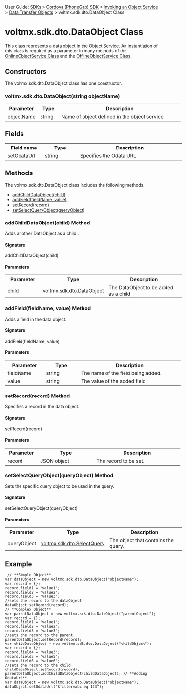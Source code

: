                                

User Guide: [SDKs](../../Foundry_SDKs.md) > [Cordova (PhoneGap) SDK](../Installing_PhoneGap_SDK.md) > [Invoking an Object Service](Objects_API_Reference.md) > [Data Transfer Objects](Data_Transfer_Objects.md) > voltmx.sdk.dto.DataObject Class

voltmx.sdk.dto.DataObject Class
=============================

This class represents a data object in the Object Service. An instantiation of this class is required as a parameter in many methods of the [OnlineObjectService Class](OnlineObjectService_Class.md) and the [OfflineObjectService Class](OfflineObjectService_Class.md).

Constructors
------------

The voltmx.sdk.dto.DataObject class has one constructor.

### voltmx.sdk.dto.DataObject(string objectName)

<table style="width: 579px;mc-table-style: url('../../Resources/TableStyles/Basic.css');" class="TableStyle-Basic" cellspacing="0"><colgroup><col style="width: 107px;" class="TableStyle-Basic-Column-Column1"> <col class="TableStyle-Basic-Column-Column1" style="width: 69px;"> <col class="TableStyle-Basic-Column-Column1" style="width: 399px;"></colgroup><tbody><tr class="TableStyle-Basic-Body-Body1"><th class="TableStyle-Basic-BodyE-Column1-Body1">Parameter</th><th class="TableStyle-Basic-BodyE-Column1-Body1">Type</th><th class="TableStyle-Basic-BodyD-Column1-Body1">Description</th></tr><tr class="TableStyle-Basic-Body-Body1"><td class="TableStyle-Basic-BodyB-Column1-Body1">objectName</td><td class="TableStyle-Basic-BodyB-Column1-Body1">string</td><td class="TableStyle-Basic-BodyA-Column1-Body1">Name of object defined in the object service</td></tr></tbody></table>

Fields
------

<table style="width: 579px;mc-table-style: url('../Resources/TableStyles/Basic.css');" class="TableStyle-Basic" cellspacing="0"><colgroup><col style="width: 123px;" class="TableStyle-Basic-Column-Column1"> <col class="TableStyle-Basic-Column-Column1" style="width: 116px;"> <col class="TableStyle-Basic-Column-Column1" style="width: 345px;"></colgroup><tbody><tr class="TableStyle-Basic-Body-Body1"><th class="TableStyle-Basic-BodyE-Column1-Body1">Field name</th><th class="TableStyle-Basic-BodyE-Column1-Body1">Type</th><th class="TableStyle-Basic-BodyD-Column1-Body1">Description</th></tr><tr class="TableStyle-Basic-Body-Body1"><td class="TableStyle-Basic-BodyB-Column1-Body1">setOdataUrl</td><td class="TableStyle-Basic-BodyB-Column1-Body1">string</td><td class="TableStyle-Basic-BodyA-Column1-Body1">Specifies the Odata URL</td></tr></tbody></table>

Methods
-------

The voltmx.sdk.dto.DataObject class includes the following methods.

*   [addChildDataObject(child)](#addchilddataobject-child-method)
*   [addField(fieldName, value)](#addfield-fieldname-value-method)
*   [setRecord(record)](#setrecord-record-method)
*   [setSelectQueryObject(queryObject](#setselectqueryobject-queryobject-method))

### addChildDataObject(child) Method

Adds another DataObject as a child..

#### Signature

addChildDataObject(child)

#### Parameters

<table style="width: 579px;mc-table-style: url('../Resources/TableStyles/Basic.css');" class="TableStyle-Basic" cellspacing="0"><colgroup><col style="width: 127px;" class="TableStyle-Basic-Column-Column1"> <col class="TableStyle-Basic-Column-Column1" style="width: 114px;"> <col class="TableStyle-Basic-Column-Column1" style="width: 334px;"></colgroup><tbody><tr class="TableStyle-Basic-Body-Body1"><th class="TableStyle-Basic-BodyE-Column1-Body1">Parameter</th><th class="TableStyle-Basic-BodyE-Column1-Body1">Type</th><th class="TableStyle-Basic-BodyD-Column1-Body1">Description</th></tr><tr class="TableStyle-Basic-Body-Body1"><td class="TableStyle-Basic-BodyB-Column1-Body1">child</td><td class="TableStyle-Basic-BodyB-Column1-Body1">voltmx.sdk.dto.DataObject</td><td class="TableStyle-Basic-BodyA-Column1-Body1">The DataObject to be added as a child</td></tr></tbody></table>

### addField(fieldName, value) Method

Adds a field in the data object.

#### Signature

addField(fieldName, value)

#### Parameters

<table style="width: 579px;mc-table-style: url('../Resources/TableStyles/Basic.css');" class="TableStyle-Basic" cellspacing="0"><colgroup><col style="width: 127px;" class="TableStyle-Basic-Column-Column1"> <col class="TableStyle-Basic-Column-Column1" style="width: 114px;"> <col class="TableStyle-Basic-Column-Column1" style="width: 334px;"></colgroup><tbody><tr class="TableStyle-Basic-Body-Body1"><th class="TableStyle-Basic-BodyE-Column1-Body1">Parameter</th><th class="TableStyle-Basic-BodyE-Column1-Body1">Type</th><th class="TableStyle-Basic-BodyD-Column1-Body1">Description</th></tr><tr class="TableStyle-Basic-Body-Body1"><td class="TableStyle-Basic-BodyE-Column1-Body1">fieldName</td><td class="TableStyle-Basic-BodyE-Column1-Body1">string</td><td class="TableStyle-Basic-BodyD-Column1-Body1">The name of the field being added.</td></tr><tr class="TableStyle-Basic-Body-Body1"><td class="TableStyle-Basic-BodyB-Column1-Body1">value</td><td class="TableStyle-Basic-BodyB-Column1-Body1">string</td><td class="TableStyle-Basic-BodyA-Column1-Body1">The value of the added field</td></tr></tbody></table>

### setRecord(record) Method

Specifies a record in the data object.

#### Signature

setRecord(record)

#### Parameters

<table style="width: 579px;mc-table-style: url('../Resources/TableStyles/Basic.css');" class="TableStyle-Basic" cellspacing="0"><colgroup><col style="width: 107px;" class="TableStyle-Basic-Column-Column1"> <col class="TableStyle-Basic-Column-Column1" style="width: 184px;"> <col class="TableStyle-Basic-Column-Column1" style="width: 283px;"></colgroup><tbody><tr class="TableStyle-Basic-Body-Body1"><th class="TableStyle-Basic-BodyE-Column1-Body1">Parameter</th><th class="TableStyle-Basic-BodyE-Column1-Body1">Type</th><th class="TableStyle-Basic-BodyD-Column1-Body1">Description</th></tr><tr class="TableStyle-Basic-Body-Body1"><td class="TableStyle-Basic-BodyB-Column1-Body1">record</td><td class="TableStyle-Basic-BodyB-Column1-Body1">JSON object</td><td class="TableStyle-Basic-BodyA-Column1-Body1">The record to be set.</td></tr></tbody></table>

### setSelectQueryObject(queryObject) Method

Sets the specific query object to be used in the query.

#### Signature

setSelectQueryObject(queryObject)

#### Parameters

<table style="width: 579px;mc-table-style: url]('../Resources/TableStyles/Basic.css');" class="TableStyle-Basic" cellspacing="0"><colgroup><col style="width: 107px;" class="TableStyle-Basic-Column-Column1"> <col class="TableStyle-Basic-Column-Column1" style="width: 184px;"> <col class="TableStyle-Basic-Column-Column1" style="width: 283px;"></colgroup><tbody><tr class="TableStyle-Basic-Body-Body1"><th class="TableStyle-Basic-BodyE-Column1-Body1">Parameter</th><th class="TableStyle-Basic-BodyE-Column1-Body1">Type</th><th class="TableStyle-Basic-BodyD-Column1-Body1">Description</th></tr><tr class="TableStyle-Basic-Body-Body1"><td class="TableStyle-Basic-BodyB-Column1-Body1">queryObject</td><td class="TableStyle-Basic-BodyB-Column1-Body1"><a href="voltmx.sdk.dto.SelectQuery_Class.md">voltmx.sdk.dto.SelectQuery</a></td><td class="TableStyle-Basic-BodyA-Column1-Body1">The object that contains the query.</td></tr></tbody></table>

Example
-------

```
 // **Simple Object**
var dataObject = new voltmx.sdk.dto.DataObject("objectName"); 
var record = {};  
record.field1 = "value1";  
record.field2 = "value2";  
record.field3 = "value3";
//sets the record to the dataObject  
dataObject.setRecord(record);
// **Complex Object**  
var parentDataObject = new voltmx.sdk.dto.DataObject("parentObject"); 
var record = {}; 
record.field1 = "value1"; 
record.field2 = "value2"; 
record.field3 = "value3";
//sets the record to the parent. 
parentDataObject.setRecord(record); 
var childDataObject = new voltmx.sdk.dto.DataObject("childObject"); 
var record = {}; 
record.field4 = "value3"; 
record.field5 = "value5"; 
record.field6 = "value6";
//sets the record to the child
childDataObject.setRecord(record); 
parentDataObject.addChildDataObject(childDataObject); // **Adding OdataUrl**  
var dataObject = new voltmx.sdk.dto.DataObject("objectName"); 
dataObject.setOdataUrl("$filter=abc eq 123");
```
